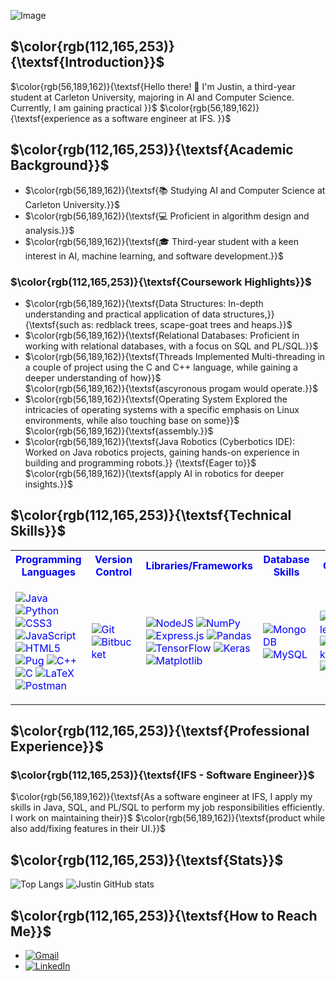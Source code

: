 ![Image](https://github.com/TiredCat8/TiredCat8/blob/main/retro-city-w3l254rpv4tjtf6w.jpg)

## $\color{rgb(112,165,253)}{\textsf{Introduction}}$
$\color{rgb(56,189,162)}{\textsf{Hello there! 👋 I'm Justin, a third-year student at Carleton University, majoring in AI and Computer Science. Currently, I am gaining practical 
}}$
$\color{rgb(56,189,162)}{\textsf{experience as a software engineer at IFS.
}}$

## $\color{rgb(112,165,253)}{\textsf{Academic Background}}$

<ul>
  <li>$\color{rgb(56,189,162)}{\textsf{📚 Studying AI and Computer Science at Carleton University.}}$</li>
  <li>$\color{rgb(56,189,162)}{\textsf{💻 Proficient in algorithm design and analysis.}}$</li>
  <li>$\color{rgb(56,189,162)}{\textsf{🎓 Third-year student with a keen interest in AI, machine learning, and software development.}}$</li>
</ul>

### $\color{rgb(112,165,253)}{\textsf{Coursework Highlights}}$
<p>
<ul>
  <li>$\color{rgb(56,189,162)}{\textsf{Data Structures: In-depth understanding and practical application of data structures,}}{\textsf{such as: redblack trees, scape-goat trees and heaps.}}$</li>
  <li>$\color{rgb(56,189,162)}{\textsf{Relational Databases: Proficient in working with relational databases, with a focus on SQL and PL/SQL.}}$</li>
  <li>$\color{rgb(56,189,162)}{\textsf{Threads Implemented Multi-threading in a couple of project using the C and C++ language, while gaining a deeper understanding of how}}$</li>
  $\color{rgb(56,189,162)}{\textsf{ascyronous progam would operate.}}$
  <li>$\color{rgb(56,189,162)}{\textsf{Operating System Explored the intricacies of operating systems with a specific emphasis on Linux environments, while also touching base on some}}$</li>
  $\color{rgb(56,189,162)}{\textsf{assembly.}}$
  <li>$\color{rgb(56,189,162)}{\textsf{Java Robotics (Cyberbotics IDE):</strong> Worked on Java robotics projects, gaining hands-on experience in building and programming robots.}} {\textsf{Eager to}}$</li>
  $\color{rgb(56,189,162)}{\textsf{apply AI in robotics for deeper insights.}}$
</ul>
</p>

## $\color{rgb(112,165,253)}{\textsf{Technical Skills}}$


<table style = "color: blue">
<tr style = "color: blue">
  <th>Programming Languages</th>
  <th>Version Control</th>
  <th>Libraries/Frameworks</th>
  <th>Database Skills</th>
  <th>Other</th>
</tr>
<tr>
  <td>
    
  ![Java](https://img.shields.io/badge/java-%23ED8B00.svg?style=for-the-badge&logo=openjdk&logoColor=white)
  ![Python](https://img.shields.io/badge/python-3670A0?style=for-the-badge&logo=python&logoColor=ffdd54)
  ![CSS3](https://img.shields.io/badge/css3-%231572B6.svg?style=for-the-badge&logo=css3&logoColor=white)
  ![JavaScript](https://img.shields.io/badge/javascript-%23323330.svg?style=for-the-badge&logo=javascript&logoColor=%23F7DF1E)
  ![HTML5](https://img.shields.io/badge/html5-%23E34F26.svg?style=for-the-badge&logo=html5&logoColor=white)
  ![Pug](https://img.shields.io/badge/Pug-FFF?style=for-the-badge&logo=pug&logoColor=A86454)
  ![C++](https://img.shields.io/badge/c++-%2300599C.svg?style=for-the-badge&logo=c%2B%2B&logoColor=white)
  ![C](https://img.shields.io/badge/c-%2300599C.svg?style=for-the-badge&logo=c&logoColor=white)
  ![LaTeX](https://img.shields.io/badge/latex-%23008080.svg?style=for-the-badge&logo=latex&logoColor=white)
  ![Postman](https://img.shields.io/badge/Postman-FF6C37?style=for-the-badge&logo=postman&logoColor=white)
    
  </td>
  <td>
    
  ![Git](https://img.shields.io/badge/git-%23F05033.svg?style=for-the-badge&logo=git&logoColor=white)
  ![Bitbucket](https://img.shields.io/badge/bitbucket-%230047B3.svg?style=for-the-badge&logo=bitbucket&logoColor=white)
    
  </td>
  <td>
    
  ![NodeJS](https://img.shields.io/badge/node.js-6DA55F?style=for-the-badge&logo=node.js&logoColor=white)
  ![NumPy](https://img.shields.io/badge/numpy-%23013243.svg?style=for-the-badge&logo=numpy&logoColor=white)
  ![Express.js](https://img.shields.io/badge/express.js-%23404d59.svg?style=for-the-badge&logo=express&logoColor=%2361DAFB)
  ![Pandas](https://img.shields.io/badge/pandas-%23150458.svg?style=for-the-badge&logo=pandas&logoColor=white)
  ![TensorFlow](https://img.shields.io/badge/TensorFlow-%23FF6F00.svg?style=for-the-badge&logo=TensorFlow&logoColor=white)
  ![Keras](https://img.shields.io/badge/Keras-%23D00000.svg?style=for-the-badge&logo=Keras&logoColor=white)
  ![Matplotlib](https://img.shields.io/badge/Matplotlib-%23ffffff.svg?style=for-the-badge&logo=Matplotlib&logoColor=black)
    
  </td>
  <td>
    
  ![MongoDB](https://img.shields.io/badge/MongoDB-%234ea94b.svg?style=for-the-badge&logo=mongodb&logoColor=white)
  ![MySQL](https://img.shields.io/badge/mysql-%2300f.svg?style=for-the-badge&logo=mysql&logoColor=white)
    
  </td>
  <td>
    
  ![Gradle](https://img.shields.io/badge/Gradle-02303A.svg?style=for-the-badge&logo=Gradle&logoColor=white)
  ![Docker](https://img.shields.io/badge/docker-%230db7ed.svg?style=for-the-badge&logo=docker&logoColor=white)
  ![Jira](https://img.shields.io/badge/jira-%230A0FFF.svg?style=for-the-badge&logo=jira&logoColor=white)
    
  </td>
</tr>
</table>


## $\color{rgb(112,165,253)}{\textsf{Professional Experience}}$ 

### $\color{rgb(112,165,253)}{\textsf{IFS - Software Engineer}}$ 

$\color{rgb(56,189,162)}{\textsf{As a software engineer at IFS, I apply my skills in Java, SQL, and PL/SQL to perform my job responsibilities efficiently. I work on maintaining their}}$
$\color{rgb(56,189,162)}{\textsf{product while also add/fixing features in their UI.}}$

## $\color{rgb(112,165,253)}{\textsf{Stats}}$ 
![Top Langs](https://github-readme-stats.vercel.app/api/top-langs/?username=TiredCat8&langs_count=8&theme=tokyonight) 
![Justin GitHub stats](https://github-readme-stats.vercel.app/api?username=Tired_Cat8&show_icons=true&theme=tokyonight)

## $\color{rgb(112,165,253)}{\textsf{How to Reach Me}}$ 

- [![Gmail](https://img.shields.io/badge/Gmail-D14836?style=for-the-badge&logo=gmail&logoColor=white)](mailto:JustinLaalo@gmail.com)
- [![LinkedIn](https://img.shields.io/badge/linkedin-%230077B5.svg?style=for-the-badge&logo=linkedin&logoColor=white)](https://www.linkedin.com/in/justin-laalo-73ba102a4/)
